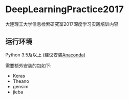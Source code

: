 # DeepLearningPractice2017

大连理工大学信息检索研究室2017深度学习实践培训内容

## 运行环境
Python 3.5及以上 (建议安装[Anaconda](https://www.continuum.io/downloads/))

需要额外安装的包如下:

- Keras
- Theano
- gensim
- jieba
